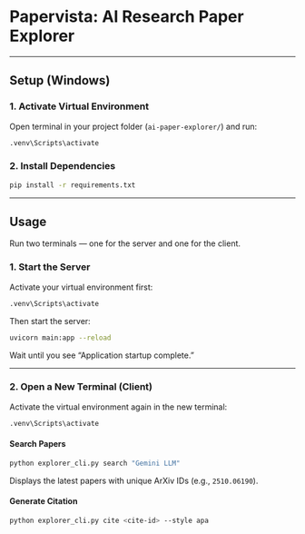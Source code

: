 # Papervista: AI Research Paper Explorer

---

## Setup (Windows)

### 1. Activate Virtual Environment

Open terminal in your project folder (`ai-paper-explorer/`) and run:

```bash
.venv\Scripts\activate
```

### 2. Install Dependencies

```bash
pip install -r requirements.txt
```

---

## Usage

Run two terminals — one for the server and one for the client.

### 1. Start the Server

Activate your virtual environment first:

```bash
.venv\Scripts\activate
```

Then start the server:

```bash
uvicorn main:app --reload
```

Wait until you see “Application startup complete.”

---

### 2. Open a New Terminal (Client)

Activate the virtual environment again in the new terminal:

```bash
.venv\Scripts\activate
```

#### Search Papers

```bash
python explorer_cli.py search "Gemini LLM"
```

Displays the latest papers with unique ArXiv IDs (e.g., `2510.06190`).

#### Generate Citation

```bash
python explorer_cli.py cite <cite-id> --style apa
```


